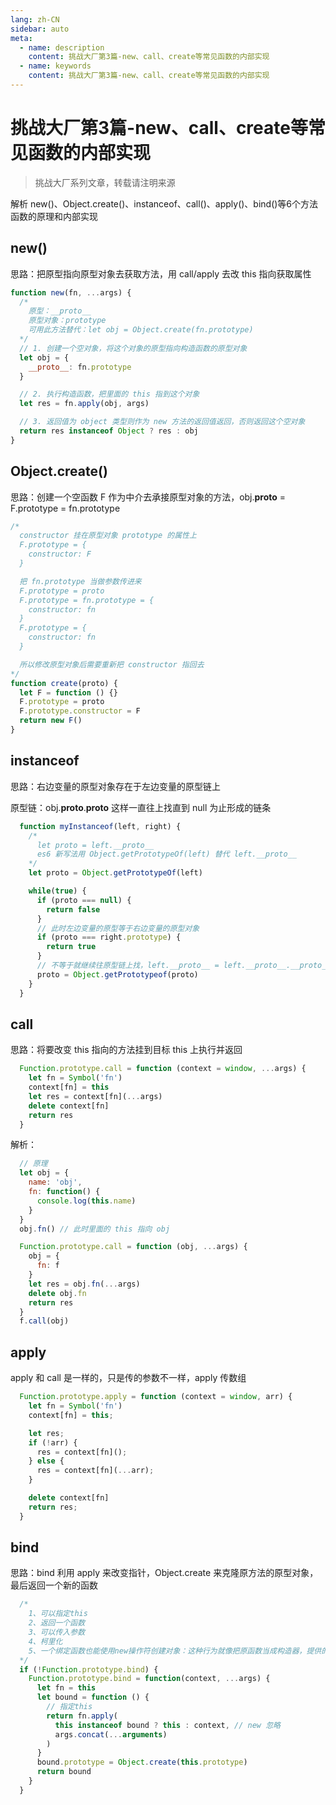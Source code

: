 ```yaml
---
lang: zh-CN
sidebar: auto
meta:
  - name: description
    content: 挑战大厂第3篇-new、call、create等常见函数的内部实现
  - name: keywords
    content: 挑战大厂第3篇-new、call、create等常见函数的内部实现
---
```


# 挑战大厂第3篇-new、call、create等常见函数的内部实现

> 挑战大厂系列文章，转载请注明来源

解析 new()、Object.create()、instanceof、call()、apply()、bind()等6个方法函数的原理和内部实现

## new()

思路：把原型指向原型对象去获取方法，用 call/apply 去改 this 指向获取属性

```js
function new(fn, ...args) {
  /*
    原型：__proto__
    原型对象：prototype
    可用此方法替代：let obj = Object.create(fn.prototype)
  */
  // 1. 创建一个空对象，将这个对象的原型指向构造函数的原型对象
  let obj = {
    __proto__: fn.prototype
  }

  // 2. 执行构造函数，把里面的 this 指到这个对象
  let res = fn.apply(obj, args)

  // 3. 返回值为 object 类型则作为 new 方法的返回值返回，否则返回这个空对象
  return res instanceof Object ? res : obj
}
```

## Object.create()

思路：创建一个空函数 F 作为中介去承接原型对象的方法，obj.__proto__ = F.prototype = fn.prototype

```js
/*
  constructor 挂在原型对象 prototype 的属性上
  F.prototype = {
    constructor: F
  }

  把 fn.prototype 当做参数传进来
  F.prototype = proto
  F.prototype = fn.prototype = {
    constructor: fn
  }
  F.prototype = {
    constructor: fn
  }

  所以修改原型对象后需要重新把 constructor 指回去
*/
function create(proto) {
  let F = function () {}
  F.prototype = proto
  F.prototype.constructor = F
  return new F()
}
```

## instanceof

思路：右边变量的原型对象存在于左边变量的原型链上

原型链：obj.__proto__.__proto__ 这样一直往上找直到 null 为止形成的链条

```js
  function myInstanceof(left, right) {
    /*
      let proto = left.__proto__
      es6 新写法用 Object.getPrototypeOf(left) 替代 left.__proto__
    */
    let proto = Object.getPrototypeOf(left)

    while(true) {
      if (proto === null) {
        return false
      }
      // 此时左边变量的原型等于右边变量的原型对象
      if (proto === right.prototype) {
        return true
      }
      // 不等于就继续往原型链上找，left.__proto__ = left.__proto__.__proto__
      proto = Object.getPrototypeof(proto)
    }
  }
```

## call

思路：将要改变 this 指向的方法挂到目标 this 上执行并返回

```js
  Function.prototype.call = function (context = window, ...args) {
    let fn = Symbol('fn')
    context[fn] = this
    let res = context[fn](...args)
    delete context[fn]
    return res
  }
```

解析：

```js
  // 原理
  let obj = {
    name: 'obj',
    fn: function() {
      console.log(this.name)
    }
  }
  obj.fn() // 此时里面的 this 指向 obj

  Function.prototype.call = function (obj, ...args) {
    obj = {
      fn: f
    }
    let res = obj.fn(...args)
    delete obj.fn
    return res
  }
  f.call(obj)
```

## apply

apply 和 call 是一样的，只是传的参数不一样，apply 传数组

```js
  Function.prototype.apply = function (context = window, arr) {
    let fn = Symbol('fn')
    context[fn] = this;

    let res;
    if (!arr) {
      res = context[fn]();
    } else {
      res = context[fn](...arr);
    }

    delete context[fn]
    return res;
  }
```

## bind

思路：bind 利用 apply 来改变指针，Object.create 来克隆原方法的原型对象，最后返回一个新的函数

```js
  /*
    1、可以指定this
    2、返回一个函数
    3、可以传入参数
    4、柯里化
    5、一个绑定函数也能使用new操作符创建对象：这种行为就像把原函数当成构造器，提供的 this 值被忽略，同时调用时的参数被提供给模拟函数
  */
  if (!Function.prototype.bind) {
    Function.prototype.bind = function(context, ...args) {
      let fn = this
      let bound = function () {
        // 指定this
        return fn.apply(
          this instanceof bound ? this : context, // new 忽略
          args.concat(...arguments)
        )
      }
      bound.prototype = Object.create(this.prototype)
      return bound
    }
  }
```